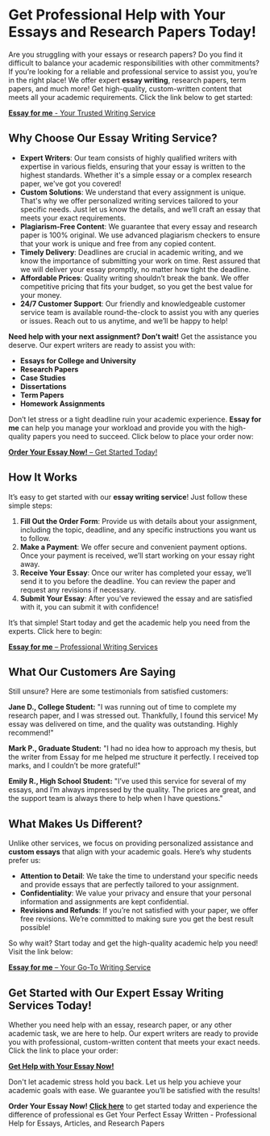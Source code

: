 <h1>Get Professional Help with Your Essays and Research Papers Today!</h1>

<p>Are you struggling with your essays or research papers? Do you find it difficult to balance your academic responsibilities with other commitments? If you’re looking for a reliable and professional service to assist you, you’re in the right place! We offer expert <strong>essay writing</strong>, research papers, term papers, and much more! Get high-quality, custom-written content that meets all your academic requirements. Click the link below to get started:</p>

<p><a href="https://tinyurl.com/topessay?keyword=essay+for+me"><strong>Essay for me</strong> - Your Trusted Writing Service</a></p>

<h2>Why Choose Our Essay Writing Service?</h2>

<ul>
  <li><strong>Expert Writers</strong>: Our team consists of highly qualified writers with expertise in various fields, ensuring that your essay is written to the highest standards. Whether it's a simple essay or a complex research paper, we've got you covered!</li>
  <li><strong>Custom Solutions</strong>: We understand that every assignment is unique. That's why we offer personalized writing services tailored to your specific needs. Just let us know the details, and we’ll craft an essay that meets your exact requirements.</li>
  <li><strong>Plagiarism-Free Content</strong>: We guarantee that every essay and research paper is 100% original. We use advanced plagiarism checkers to ensure that your work is unique and free from any copied content.</li>
  <li><strong>Timely Delivery</strong>: Deadlines are crucial in academic writing, and we know the importance of submitting your work on time. Rest assured that we will deliver your essay promptly, no matter how tight the deadline.</li>
  <li><strong>Affordable Prices</strong>: Quality writing shouldn’t break the bank. We offer competitive pricing that fits your budget, so you get the best value for your money.</li>
  <li><strong>24/7 Customer Support</strong>: Our friendly and knowledgeable customer service team is available round-the-clock to assist you with any queries or issues. Reach out to us anytime, and we’ll be happy to help!</li>
</ul>

<p><strong>Need help with your next assignment? Don’t wait!</strong> Get the assistance you deserve. Our expert writers are ready to assist you with:</p>

<ul>
  <li><strong>Essays for College and University</strong></li>
  <li><strong>Research Papers</strong></li>
  <li><strong>Case Studies</strong></li>
  <li><strong>Dissertations</strong></li>
  <li><strong>Term Papers</strong></li>
  <li><strong>Homework Assignments</strong></li>
</ul>

<p>Don’t let stress or a tight deadline ruin your academic experience. <strong>Essay for me</strong> can help you manage your workload and provide you with the high-quality papers you need to succeed. Click below to place your order now:</p>

<p><a href="https://tinyurl.com/topessay?keyword=essay+for+me"><strong>Order Your Essay Now!</strong> – Get Started Today!</a></p>

<h2>How It Works</h2>

<p>It’s easy to get started with our <strong>essay writing service</strong>! Just follow these simple steps:</p>

<ol>
  <li><strong>Fill Out the Order Form</strong>: Provide us with details about your assignment, including the topic, deadline, and any specific instructions you want us to follow.</li>
  <li><strong>Make a Payment</strong>: We offer secure and convenient payment options. Once your payment is received, we’ll start working on your essay right away.</li>
  <li><strong>Receive Your Essay</strong>: Once our writer has completed your essay, we’ll send it to you before the deadline. You can review the paper and request any revisions if necessary.</li>
  <li><strong>Submit Your Essay</strong>: After you’ve reviewed the essay and are satisfied with it, you can submit it with confidence!</li>
</ol>

<p>It’s that simple! Start today and get the academic help you need from the experts. Click here to begin:</p>

<p><a href="https://tinyurl.com/topessay?keyword=essay+for+me"><strong>Essay for me</strong> – Professional Writing Services</a></p>

<h2>What Our Customers Are Saying</h2>

<p>Still unsure? Here are some testimonials from satisfied customers:</p>

<p><strong>Jane D., College Student:</strong> "I was running out of time to complete my research paper, and I was stressed out. Thankfully, I found this service! My essay was delivered on time, and the quality was outstanding. Highly recommend!"</p>

<p><strong>Mark P., Graduate Student:</strong> "I had no idea how to approach my thesis, but the writer from Essay for me helped me structure it perfectly. I received top marks, and I couldn’t be more grateful!"</p>

<p><strong>Emily R., High School Student:</strong> "I’ve used this service for several of my essays, and I’m always impressed by the quality. The prices are great, and the support team is always there to help when I have questions."</p>

<h2>What Makes Us Different?</h2>

<p>Unlike other services, we focus on providing personalized assistance and <strong>custom essays</strong> that align with your academic goals. Here’s why students prefer us:</p>

<ul>
  <li><strong>Attention to Detail</strong>: We take the time to understand your specific needs and provide essays that are perfectly tailored to your assignment.</li>
  <li><strong>Confidentiality</strong>: We value your privacy and ensure that your personal information and assignments are kept confidential.</li>
  <li><strong>Revisions and Refunds</strong>: If you’re not satisfied with your paper, we offer free revisions. We’re committed to making sure you get the best result possible!</li>
</ul>

<p>So why wait? Start today and get the high-quality academic help you need! Visit the link below:</p>

<p><a href="https://tinyurl.com/topessay?keyword=essay+for+me"><strong>Essay for me</strong> – Your Go-To Writing Service</a></p>

<h2>Get Started with Our Expert Essay Writing Services Today!</h2>

<p>Whether you need help with an essay, research paper, or any other academic task, we are here to help. Our expert writers are ready to provide you with professional, custom-written content that meets your exact needs. Click the link to place your order:</p>

<p><a href="https://tinyurl.com/topessay?keyword=essay+for+me"><strong>Get Help with Your Essay Now!</strong></a></p>

<p>Don't let academic stress hold you back. Let us help you achieve your academic goals with ease. We guarantee you’ll be satisfied with the results!</p>

<p><strong>Order Your Essay Now!</strong> <a href="https://tinyurl.com/topessay?keyword=essay+for+me"><strong>Click here</strong></a> to get started today and experience the difference of professional es
Get Your Perfect Essay Written - Professional Help for Essays, Articles, and Research Papers

